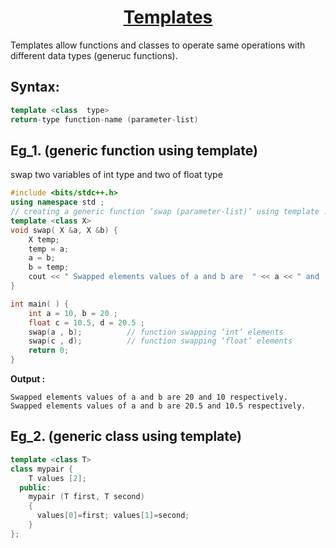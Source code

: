 <h1 align="center"><a href="#">Templates</a></h1>

Templates allow functions and classes to operate same operations with different data types (generuc functions).

## Syntax:
```cpp
template <class  type> 
return-type function-name (parameter-list)
```
## Eg_1. (generic function using template)
swap two variables of int type and two of float type

```cpp
#include <bits/stdc++.h>
using namespace std ;
// creating a generic function ‘swap (parameter-list)’ using template :
template <class X>
void swap( X &a, X &b) {
    X temp;
    temp = a;
    a = b;
    b = temp;
    cout << " Swapped elements values of a and b are  " << a << " and  " << b << " respectively " << endl;
}

int main( ) {
    int a = 10, b = 20 ;
    float c = 10.5, d = 20.5 ;
    swap(a , b);          // function swapping ‘int’ elements
    swap(c , d);          // function swapping ‘float’ elements
    return 0;
}
```

**Output :**
```
Swapped elements values of a and b are 20 and 10 respectively.
Swapped elements values of a and b are 20.5 and 10.5 respectively.
```
## Eg_2. (generic class using template) 


```cpp
template <class T> 
class mypair {
    T values [2];
  public:
    mypair (T first, T second)
    {
      values[0]=first; values[1]=second;
    }
};
```
